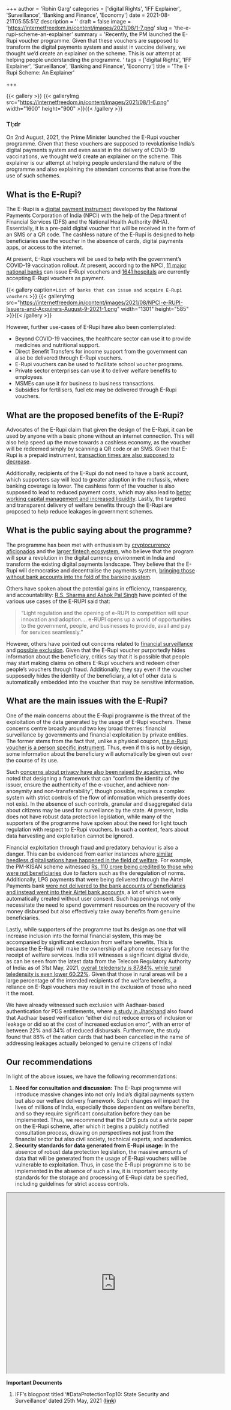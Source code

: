 +++
author = 'Rohin Garg'
categories = ['digital Rights', 'IFF Explainer', 'Surveillance', 'Banking and Finance', 'Economy']
date = 2021-08-21T05:55:51Z
description = ''
draft = false
image = 'https://internetfreedom.in/content/images/2021/08/1-7.png'
slug = 'the-e-rupi-scheme-an-explainer'
summary = 'Recently, the PM launched the E-Rupi voucher programme. Given that these vouchers are supposed to transform the digital payments system and assist in vaccine delivery, we thought we’d create an explainer on the scheme. This is our attempt at helping people understanding the programme. '
tags = ['digital Rights', 'IFF Explainer', 'Surveillance', 'Banking and Finance', 'Economy']
title = 'The E-Rupi Scheme: An Explainer'

+++


{{< gallery >}}
{{< galleryImg  src="https://internetfreedom.in/content/images/2021/08/1-6.png" width="1600" height="900" >}}{{< /gallery >}}

>>>> <form><script src="https://checkout.razorpay.com/v1/payment-button.js" data-payment_button_id="pl_HLkgeWGQLMuddp" async> </script> </form>

### **Tl;dr**

On 2nd August, 2021, the Prime Minister launched the E-Rupi voucher programme. Given that these vouchers are supposed to revolutionise India’s digital payments system and even assist in the delivery of COVID-19 vaccinations, we thought we’d create an explainer on the scheme. This explainer is our attempt at helping people understand the nature of the programme and also explaining the attendant concerns that arise from the use of such schemes.

## What is the E-Rupi?

The E-Rupi is a [digital payment instrument](https://pib.gov.in/PressReleasePage.aspx?PRID=1743056) developed by the National Payments Corporation of India (NPCI) with the help of the Department of Financial Services (DFS) and the National Health Authority (NHA). Essentially, it is a pre-paid digital voucher that will be received in the form of an SMS or a QR code. The cashless nature of the E-Rupi is designed to help beneficiaries use the voucher in the absence of cards, digital payments apps, or access to the internet.

At present, E-Rupi vouchers will be used to help with the government’s COVID-19 vaccination rollout. At present, according to the NPCI, [11 major national banks](https://www.npci.org.in/what-we-do/upi/erupi-live-partners) can issue E-Rupi vouchers and [1641 hospitals](https://www.npci.org.in/PDF/npci/e-rupi/live-hospitals.pdf) are currently accepting E-Rupi vouchers as payment.

{{< gallery caption=`List of banks that can issue and acquire E-Rupi vouchers` >}}
{{< galleryImg  src="https://internetfreedom.in/content/images/2021/08/NPCI-e-RUPI-Issuers-and-Acquirers-August-9-2021-1.png" width="1301" height="585" >}}{{< /gallery >}}

However, further use-cases of E-Rupi have also been contemplated:

* Beyond COVID-19 vaccines, the healthcare sector can use it to provide medicines and nutritional support.
* Direct Benefit Transfers for income support from the government can also be delivered through E-Rupi vouchers.
* E-Rupi vouchers can be used to facilitate school voucher programs.
* Private sector enterprises can use it to deliver welfare benefits to employees.
* MSMEs can use it for business to business transactions.
* Subsidies for fertilisers, fuel etc may be delivered through E-Rupi vouchers.

## What are the proposed benefits of the E-Rupi?

Advocates of the E-Rupi claim that given the design of the E-Rupi, it can be used by anyone with a basic phone without an internet connection. This will also help speed up the move towards a cashless economy, as the voucher will be redeemed simply by scanning a QR code or an SMS. Given that E-Rupi is a prepaid instrument, [transaction times are also supposed to decrease](https://indianexpress.com/article/explained/what-is-e-rupi-digital-currency-india-pm-modi-7433637/).

Additionally, recipients of the E-Rupi do not need to have a bank account, which supporters say will lead to greater adoption in the mofussils, where banking coverage is lower. The cashless form of the voucher is also supposed to lead to reduced payment costs, which may also lead to [better working capital management and increased liquidity](https://www.financialexpress.com/industry/sme/msme-tech-explained-what-e-rupi-launched-by-pm-modi-may-have-in-store-for-msmes-to-boost-digital-transactions/2304190/). Lastly, the targeted and transparent delivery of welfare benefits through the E-Rupi are proposed to help reduce leakages in government schemes.

## What is the public saying about the programme?

The programme has been met with enthusiasm by [cryptocurrency aficionados](https://economictimes.indiatimes.com/markets/cryptocurrency/can-e-rupi-become-the-game-changer-for-digital-currency-adoption-in-india/articleshow/85231288.cms) and the [larger fintech ecosystem](https://economictimes.indiatimes.com/industry/banking/finance/banking/deepak-sharma-of-kotak-mahindra-bank-explains-how-e-rupi-can-transform-payments-landscape/articleshow/85420109.cms?utm_source=contentofinterest&utm_medium=text&utm_campaign=cppst), who believe that the program will spur a revolution in the digital currency environment in India and transform the existing digital payments landscape. They believe that the E-Rupi will democratise and decentralise the payments system, [bringing those without bank accounts into the fold of the banking system](https://www.financialexpress.com/industry/sme/msme-tech-explained-what-e-rupi-launched-by-pm-modi-may-have-in-store-for-msmes-to-boost-digital-transactions/2304190/).

Others have spoken about the potential gains in efficiency, transparency, and accountability: [R.S. Sharma and Ashok Pal Singh](https://indianexpress.com/article/opinion/columns/how-e-rupi-can-transform-governments-welfare-schemes-7451162/) have pointed of the various use cases of the E-RUPI said that:

> “Light regulation and the opening of e-RUPI to competition will spur innovation and adoption.... e-RUPI opens up a world of opportunities to the government, people, and businesses to provide, avail and pay for services seamlessly.”

However, others have pointed out concerns related to [financial surveillance](https://www.medianama.com/2021/08/223-e-rupi-faq-npci-retail-voucher/) and [possible exclusion](https://theprint.in/theprint-essential/what-is-e-rupi-how-it-could-be-the-first-step-towards-launching-digital-currency-in-india/709256/).  Given that the E-Rupi voucher purportedly hides information about the beneficiary, critics say that it is possible that people may start making claims on others E-Rupi vouchers and redeem other people’s vouchers through fraud. Additionally, they say even if the voucher supposedly hides the identity of the beneficiary, a lot of other data is automatically embedded into the voucher that may be sensitive information.

## What are the main issues with the E-Rupi?

One of the main concerns about the E-Rupi programme is the threat of the exploitation of the data generated by the usage of E-Rupi vouchers. These concerns centre broadly around two key broad themes: financial surveillance by governments and financial exploitation by private entities. The former stems from the fact that, unlike a physical coupon, [the e-Rupi voucher is a person specific instrument](https://twitter.com/logic/status/1421753820556664834). Thus, even if this is not by design, some information about the beneficiary will automatically be given out over the course of its use.

Such [concerns about privacy have also been raised by academics](https://www.mdpi.com/2071-1050/12/8/3362), who noted  that designing a framework that can “confirm the identity of the issuer, ensure the authenticity of the e-voucher, and achieve non-anonymity and non-transferability”, though possible, requires a complex system with strict controls of the flow of information which presently does not exist. In the absence of such controls, granular and disaggregated data about citizens may be used for surveillance by the state. At present, India does not have robust data protection legislation, while many of the supporters of the programme have spoken about the need for light touch regulation with respect to E-Rupi vouchers. In such a context, fears about data harvesting and exploitation cannot be ignored.

Financial exploitation through fraud and predatory behaviour is also a danger. This can be evidenced from earlier instances where [similar heedless digitalisations have happened in the field of welfare](https://twitter.com/logic/status/1422412575027785731). For example, the PM-KISAN scheme witnessed [Rs. 110 crore being credited to those who were not beneficiaries](https://www.thehindu.com/news/national/tamil-nadu/pm-kisan-scheme-scam/article32599743.ece) due to factors such as the deregulation of norms. Additionally, LPG payments that were being delivered through the Airtel Payments bank [were not delivered to the bank accounts of beneficiaries and instead went into their Airtel bank account](https://thewire.in/banking/airtel-aadhaar-uidai)s, a lot of which were automatically created without user consent. Such happenings not only necessitate the need to spend government resources on the recovery of the money disbursed but also effectively take away benefits from genuine beneficiaries.

Lastly, while supporters of the programme tout its design as one that will increase inclusion into the formal financial system, this may be accompanied by significant exclusion from welfare benefits. This is because the E-Rupi will make the ownership of a phone necessary for the receipt of welfare services. India still witnesses a significant digital divide, as can be seen from the latest data from the Telecom Regulatory Authority of India: as of 31st May, 2021, [overall teledensity is 87.84%, while rural teledensity is even lower 60.22%](https://www.trai.gov.in/sites/default/files/PR_No.35of2021_0.pdf). Given that those in rural areas will be a large percentage of the intended recipients of the welfare benefits, a reliance on E-Rupi vouchers may result in the exclusion of those who need it the most.

We have already witnessed such exclusion with Aadhaar-based authentication for PDS entitlements, where [a study in Jharkhand](https://econweb.ucsd.edu/~kamurali/papers/Working%20Papers/ABBA%20(NBER%20WP%2026744).pdf) also found that Aadhaar based verification “either did not reduce errors of inclusion or leakage or did so at the cost of increased exclusion error”, with an error of between 22% and 34% of reduced disbursals. Furthermore, the study found that 88% of the ration cards that had been cancelled in the name of addressing leakages actually belonged to genuine citizens of India!

## Our recommendations

In light of the above issues, we have the following recommendations:

1. **Need for consultation and discussion:** The E-Rupi programme will introduce massive changes into not only India’s digital payments system but also our welfare delivery framework. Such changes will impact the lives of millions of India, especially those dependent on welfare benefits, and so they require significant consultation before they can be implemented. Thus, we recommend that the DFS puts out a white paper on the E-Rupi scheme, after which it begins a publicly notified consultation process, drawing on perspectives not just from the financial sector but also civil society, technical experts, and academics.
2. **Security standards for data generated from E-Rupi usage:** In the absence of robust data protection legislation, the massive amounts of data that will be generated from the usage of E-Rupi vouchers will be vulnerable to exploitation. Thus, in case the E-Rupi programme is to be implemented in the absence of such a law, it is important security standards for the storage and processing of E-Rupi data be specified, including guidelines for strict access controls.

<iframe src="https://drive.google.com/file/d/1jcv_a3lgWoXZ_IIhxpbFP8gz7vinXGSn/preview" width="580" height="480"></iframe>

**Important Documents**

1. IFF’s blogpost titled ‘#DataProtectionTop10: State Security and Surveillance’ dated 25th May, 2021 (**[link](https://internetfreedom.in/dataprotectiontop10-state-security-and-surveillance/)**)

> > > <form><script src="https://cdn.razorpay.com/static/widget/subscription-button.js" data-subscription_button_id="pl_HLk5qU1K35hmPH" data-button_theme="brand-color" async> </script> </form>











